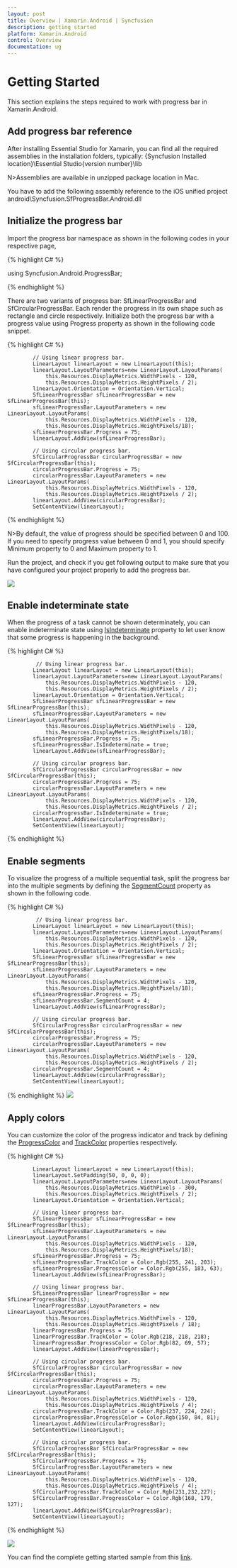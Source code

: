 ```yaml
---
layout: post
title: Overview | Xamarin.Android | Syncfusion
description: getting started
platform: Xamarin.Android
control: Overview
documentation: ug
---
```


# Getting Started

This section explains the steps required to work with progress bar in Xamarin.Android.

## Add progress bar reference

After installing Essential Studio for Xamarin, you can find all the required assemblies in the installation folders, typically:
{Syncfusion Installed location}\Essential Studio{version number}\lib

N>Assemblies are available in unzipped package location in Mac.

You have to add the following assembly reference to the iOS unified project
android\Syncfusion.SfProgressBar.Android.dll

## Initialize the progress bar

Import the progress bar namespace as shown in the following codes in your respective page,

{% highlight C# %} 

using Syncfusion.Android.ProgressBar;

{% endhighlight %} 

There are two variants of progress bar: SfLinearProgressBar and SfCircularProgressBar. Each render the progress in its own shape such as rectangle and circle respectively. Initialize both the progress bar with a progress value using Progress property as shown in the following code snippet.

{% highlight C# %} 

            // Using linear progress bar. 
            LinearLayout linearLayout = new LinearLayout(this);
            linearLayout.LayoutParameters=new LinearLayout.LayoutParams(
                this.Resources.DisplayMetrics.WidthPixels - 120,
                this.Resources.DisplayMetrics.HeightPixels / 2);
            linearLayout.Orientation = Orientation.Vertical;
            SfLinearProgressBar sfLinearProgressBar = new SfLinearProgressBar(this);
            sfLinearProgressBar.LayoutParameters = new LinearLayout.LayoutParams(
                this.Resources.DisplayMetrics.WidthPixels - 120,
                this.Resources.DisplayMetrics.HeightPixels/18);
            sfLinearProgressBar.Progress = 75;
            linearLayout.AddView(sfLinearProgressBar);

            // Using circular progress bar.
            SfCircularProgressBar circularProgressBar = new SfCircularProgressBar(this);
            circularProgressBar.Progress = 75;
            circularProgressBar.LayoutParameters = new LinearLayout.LayoutParams(
                this.Resources.DisplayMetrics.WidthPixels - 120,
                this.Resources.DisplayMetrics.HeightPixels / 2);
            linearLayout.AddView(circularProgressBar);            
            SetContentView(linearLayout);

{% endhighlight %}
 

N>By default, the value of progress should be specified between 0 and 100. If you need to specify progress value between 0 and 1, you should specify Minimum property to 0 and Maximum property to 1.

Run the project, and check if you get following output to make sure that you have configured your project properly to add the progress bar.

![](overview_images/progressbar.png)


## Enable indeterminate state

When the progress of a task cannot be shown determinately, you can enable indeterminate state using [IsIndeterminate](https://help.syncfusion.com/cr/cref_files/xamarin-android/Syncfusion.SfProgressBar.Android~Syncfusion.Android.ProgressBar.ProgressBarBase~IsIndeterminate.html) property to let user know that some progress is happening in the background.


{% highlight C# %} 

             // Using linear progress bar. 
            LinearLayout linearLayout = new LinearLayout(this);
            linearLayout.LayoutParameters=new LinearLayout.LayoutParams(
                this.Resources.DisplayMetrics.WidthPixels - 120,
                this.Resources.DisplayMetrics.HeightPixels / 2);
            linearLayout.Orientation = Orientation.Vertical;
            SfLinearProgressBar sfLinearProgressBar = new SfLinearProgressBar(this);
            sfLinearProgressBar.LayoutParameters = new LinearLayout.LayoutParams(
                this.Resources.DisplayMetrics.WidthPixels - 120,
                this.Resources.DisplayMetrics.HeightPixels/18);
            sfLinearProgressBar.Progress = 75;
            sfLinearProgressBar.IsIndeterminate = true;
            linearLayout.AddView(sfLinearProgressBar);

            // Using circular progress bar.
            SfCircularProgressBar circularProgressBar = new SfCircularProgressBar(this);
            circularProgressBar.Progress = 75;
            circularProgressBar.LayoutParameters = new LinearLayout.LayoutParams(
                this.Resources.DisplayMetrics.WidthPixels - 120,
                this.Resources.DisplayMetrics.HeightPixels / 2);
            circularProgressBar.IsIndeterminate = true;
            linearLayout.AddView(circularProgressBar);            
            SetContentView(linearLayout);
{% endhighlight %}


## Enable segments

To visualize the progress of a multiple sequential task, split the progress bar into the multiple segments by defining the [SegmentCount](https://help.syncfusion.com/cr/cref_files/xamarin-android/Syncfusion.SfProgressBar.Android~Syncfusion.Android.ProgressBar.ProgressBarBase~SegmentCount.html) property as shown in the following code.

{% highlight C# %} 

             // Using linear progress bar. 
            LinearLayout linearLayout = new LinearLayout(this);
            linearLayout.LayoutParameters=new LinearLayout.LayoutParams(
                this.Resources.DisplayMetrics.WidthPixels - 120,
                this.Resources.DisplayMetrics.HeightPixels / 2);
            linearLayout.Orientation = Orientation.Vertical;
            SfLinearProgressBar sfLinearProgressBar = new SfLinearProgressBar(this);
            sfLinearProgressBar.LayoutParameters = new LinearLayout.LayoutParams(
                this.Resources.DisplayMetrics.WidthPixels - 120,
                this.Resources.DisplayMetrics.HeightPixels/18);
            sfLinearProgressBar.Progress = 75;
            sfLinearProgressBar.SegmentCount = 4;
            linearLayout.AddView(sfLinearProgressBar);

            // Using circular progress bar.
            SfCircularProgressBar circularProgressBar = new SfCircularProgressBar(this);
            circularProgressBar.Progress = 75;
            circularProgressBar.LayoutParameters = new LinearLayout.LayoutParams(
                this.Resources.DisplayMetrics.WidthPixels - 120,
                this.Resources.DisplayMetrics.HeightPixels / 2);            
            circularProgressBar.SegmentCount = 4;
            linearLayout.AddView(circularProgressBar);            
            SetContentView(linearLayout);
 {% endhighlight %}
![](overview_images/indeterminate.png)


## Apply colors

You can customize the color of the progress indicator and track by defining the [ProgressColor](https://help.syncfusion.com/cr/cref_files/xamarin-android/Syncfusion.SfProgressBar.Android~Syncfusion.Android.ProgressBar.ProgressBarBase~ProgressColor.html) and [TrackColor](https://help.syncfusion.com/cr/cref_files/xamarin-android/Syncfusion.SfProgressBar.Android~Syncfusion.Android.ProgressBar.ProgressBarBase~TrackColor.html) properties respectively.

{% highlight C# %} 

            LinearLayout linearLayout = new LinearLayout(this);
            linearLayout.SetPadding(50, 0, 0, 0);
            linearLayout.LayoutParameters=new LinearLayout.LayoutParams(
                this.Resources.DisplayMetrics.WidthPixels - 300,
                this.Resources.DisplayMetrics.HeightPixels / 2);
            linearLayout.Orientation = Orientation.Vertical;

            // Using linear progress bar. 
            SfLinearProgressBar sfLinearProgressBar = new SfLinearProgressBar(this);           
            sfLinearProgressBar.LayoutParameters = new LinearLayout.LayoutParams(
                this.Resources.DisplayMetrics.WidthPixels - 120,
                this.Resources.DisplayMetrics.HeightPixels/18);            
            sfLinearProgressBar.Progress = 75;
            sfLinearProgressBar.TrackColor = Color.Rgb(255, 241, 203);
            sfLinearProgressBar.ProgressColor = Color.Rgb(255, 183, 63);
            linearLayout.AddView(sfLinearProgressBar);

            // Using linear progress bar. 
            SfLinearProgressBar linearProgressBar = new SfLinearProgressBar(this);
            linearProgressBar.LayoutParameters = new LinearLayout.LayoutParams(
                this.Resources.DisplayMetrics.WidthPixels - 120,
                this.Resources.DisplayMetrics.HeightPixels / 18);
            linearProgressBar.Progress = 75;
            linearProgressBar.TrackColor = Color.Rgb(218, 218, 218);
            linearProgressBar.ProgressColor = Color.Rgb(82, 69, 57);
            linearLayout.AddView(linearProgressBar);

            // Using circular progress bar.
            SfCircularProgressBar circularProgressBar = new SfCircularProgressBar(this);
            circularProgressBar.Progress = 75;
            circularProgressBar.LayoutParameters = new LinearLayout.LayoutParams(
                this.Resources.DisplayMetrics.WidthPixels - 120,
                this.Resources.DisplayMetrics.HeightPixels / 4);                        
            circularProgressBar.TrackColor = Color.Rgb(237, 224, 224);
            circularProgressBar.ProgressColor = Color.Rgb(150, 84, 81);
            linearLayout.AddView(circularProgressBar);            
            SetContentView(linearLayout);

            // Using circular progress bar.
            SfCircularProgressBar SfCircularProgressBar = new SfCircularProgressBar(this);
            SfCircularProgressBar.Progress = 75;
            SfCircularProgressBar.LayoutParameters = new LinearLayout.LayoutParams(
                this.Resources.DisplayMetrics.WidthPixels - 120,
                this.Resources.DisplayMetrics.HeightPixels / 4);           
            SfCircularProgressBar.TrackColor = Color.Rgb(231,232,227);
            SfCircularProgressBar.ProgressColor = Color.Rgb(168, 179, 127);
            linearLayout.AddView(SfCircularProgressBar);
            SetContentView(linearLayout);
{% endhighlight %}
 
![](overview_images/style.png)


You can find the complete getting started sample from this [link](http://www.syncfusion.com/downloads/support/directtrac/general/ze/ProgressBar_Android-166812374).
